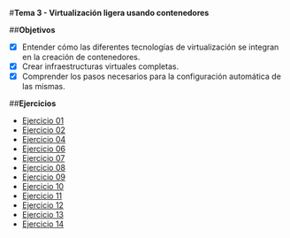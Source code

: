 #**Tema 3 - Virtualización ligera usando contenedores**

##**Objetivos**

- [x] Entender cómo las diferentes tecnologías de virtualización se integran en la creación de contenedores.
- [x] Crear infraestructuras virtuales completas.
- [x] Comprender los pasos necesarios para la configuración automática de las mismas.

##**Ejercicios**

- [Ejercicio 01](https://github.com/Elirova/IV2K13/blob/master/Tema3/ejercicio01.md)
- [Ejercicio 02](https://github.com/Elirova/IV2K13/blob/master/Tema3/ejercicio02.md)
- [Ejercicio 04](https://github.com/Elirova/IV2K13/blob/master/Tema3/ejercicio04.md)
- [Ejercicio 06](https://github.com/Elirova/IV2K13/blob/master/Tema3/ejercicio06.md)
- [Ejercicio 07](https://github.com/Elirova/IV2K13/blob/master/Tema3/ejercicio07.md)
- [Ejercicio 08](https://github.com/Elirova/IV2K13/blob/master/Tema3/ejercicio08.md)
- [Ejercicio 09](https://github.com/Elirova/IV2K13/blob/master/Tema3/ejercicio09.md)
- [Ejercicio 10](https://github.com/Elirova/IV2K13/blob/master/Tema3/ejercicio10.md)
- [Ejercicio 11](https://github.com/Elirova/IV2K13/blob/master/Tema3/ejercicio11.md)
- [Ejercicio 12](https://github.com/Elirova/IV2K13/blob/master/Tema3/ejercicio12.md)
- [Ejercicio 13](https://github.com/Elirova/IV2K13/blob/master/Tema3/ejercicio13.md)
- [Ejercicio 14](https://github.com/Elirova/IV2K13/blob/master/Tema3/ejercicio14.md)
